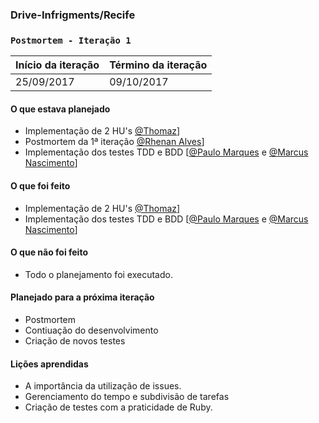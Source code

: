 ### Drive-Infrigments/Recife
### `Postmortem - Iteração 1`

Início da iteração | Término da iteração
-------------------|--------------------
25/09/2017 | 09/10/2017


#### O que estava planejado

- Implementação de 2 HU's [@Thomaz](https://github.com/thomazbmaciel)]
- Postmortem da 1ª iteração [@Rhenan Alves](https://github.com/rhenanalves)]
- Implementação dos testes TDD e BDD [[@Paulo Marques](https://github.com/pemsm) e [@Marcus Nascimento](https://github.com/marcustib)]


#### O que foi feito

- Implementação de 2 HU's [@Thomaz](https://github.com/thomazbmaciel)]
- Implementação dos testes TDD e BDD [[@Paulo Marques](https://github.com/pemsm) e [@Marcus Nascimento](https://github.com/marcustib)]

#### O que não foi feito

- Todo o planejamento foi executado. 

#### Planejado para a próxima iteração

- Postmortem
- Contiuação do desenvolvimento 
- Criação de novos testes 


#### Lições aprendidas
- A importância da utilização de issues.
- Gerenciamento do tempo e subdivisão de tarefas
- Criação de testes com a praticidade de Ruby. 
